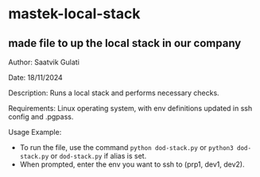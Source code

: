 # mastek-local-stack
## made file to up the local stack in our company

Author: Saatvik Gulati

Date: 18/11/2024

Description: Runs a local stack and performs necessary checks.

Requirements: Linux operating system, with env definitions updated in ssh config and .pgpass.

Usage Example:
  * To run the file, use the command `python dod-stack.py` or `python3 dod-stack.py` or `dod-stack.py` if alias is set.
  * When prompted, enter the env you want to ssh to (prp1, dev1, dev2).


